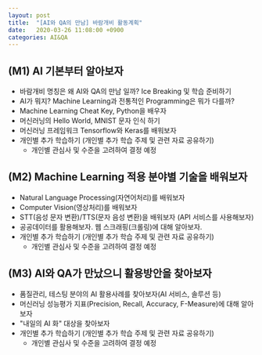 ```yaml
---
layout: post
title:  "[AI와 QA의 만남] 바람개비 활동계획"
date:   2020-03-26 11:08:00 +0900
categories: AI&QA
---
```


## (M1) AI 기본부터 알아보자

- 바람개비 명칭은 왜 AI와 QA의 만남 일까? Ice Breaking 및 학습 준비하기
- AI가 뭐지? Machine Learning과 전통적인 Programming은 뭐가 다를까?
- Machine Learning Cheat Key, Python을 배우자
- 머신러닝의 Hello World, MNIST 문자 인식 하기
- 머신러닝 프레임워크 Tensorflow와 Keras를 배워보자
- 개인별 추가 학습하기 (개인별 추가 학습 주제 및 관련 자료 공유하기)
  - 개인별 관심사 및 수준을 고려하여 결정 예정

## (M2) Machine Learning 적용 분야별 기술을 배워보자

- Natural Language Processing(자연어처리)를 배워보자
- Computer Vision(영상처리)를 배워보자
- STT(음성 문자 변환)/TTS(문자 음성 변환)을 배워보자 (API 서비스를 사용해보자)
- 공공데이터를 활용해보자. 웹 스크래핑(크롤링)에 대해 알아보자.
- 개인별 추가 학습하기 (개인별 추가 학습 주제 및 관련 자료 공유하기)
  - 개인별 관심사 및 수준을 고려하여 결정 예정

## (M3) AI와 QA가 만났으니 활용방안을 찾아보자

- 품질관리, 테스팅 분야의 AI 활용사례를 찾아보자(AI 서비스, 솔루션 등)
- 머신러닝 성능평가 지표(Precision, Recall, Accuracy, F-Measure)에 대해 알아보자
- "내일의 AI 화" 대상을 찾아보자
- 개인별 추가 학습하기 (개인별 추가 학습 주제 및 관련 자료 공유하기)
  - 개인별 관심사 및 수준을 고려하여 결정 예정
